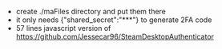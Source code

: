 * create ./maFiles directory and put them there
* it only needs {"shared_secret":"***"} to generate 2FA code
* 57 lines javascript version of https://github.com/Jessecar96/SteamDesktopAuthenticator
